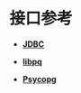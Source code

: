 # 接口参考<a name="ZH-CN_TOPIC_0289900007"></a>

-   **[JDBC](JDBC.md)**  

-   **[libpq](libpq.md)**  

-   **[Psycopg](Psycopg.md)**  


